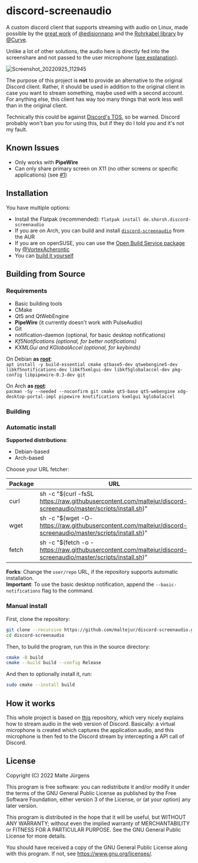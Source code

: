 # discord-screenaudio

A custom discord client that supports streaming with audio on Linux, made
possible by the
[great work](https://github.com/edisionnano/Screenshare-with-audio-on-Discord-with-Linux)
of [@edisionnano](https://github.com/edisionnano) and the
[Rohrkabel library](https://github.com/Soundux/rohrkabel) by
[@Curve](https://github.com/Curve).

Unlike a lot of other solutions, the audio here is directly fed into the
screenshare and not passed to the user microphone
([see explanation](#how-it-works)).

![Screenshot_20220925_112945](https://user-images.githubusercontent.com/48161361/192137080-33466cf7-8c56-4373-90c6-01ea74b6fb83.png)

The purpose of this project is **not** to provide an alternative to the original
Discord client. Rather, it should be used in addition to the original client in
case you want to stream something, maybe used with a second account. For
anything else, this client has way too many things that work less well than in
the original client.

Technically this could be against
[Discord's TOS](https://discord.com/terms#software-in-discord%E2%80%99s-services),
so be warned. Discord probably won't ban you for using this, but if they do I
told you and it's not my fault.

## Known Issues

- Only works with **PipeWire**
- Can only share primary screen on X11 (no other screens or specific
  applications) (see
  [#1](https://github.com/maltejur/discord-screenaudio/issues/1))

## Installation

You have multiple options:

- Install the Flatpak (recommended):
  `flatpak install de.shorsh.discord-screenaudio`
- If you are on Arch, you can build and install
  [`discord-screenaudio`](https://aur.archlinux.org/packages/discord-screenaudio)
  from the AUR
- If you are on openSUSE, you can use the
  [Open Build Service package](https://software.opensuse.org/download.html?project=games%3Atools&package=discord-screenaudio)
  by [@VortexAcherontic](https://github.com/VortexAcherontic)
- You can [build it yourself](#building-from-source)

## Building from Source

### Requirements

- Basic building tools
- CMake
- Qt5 and QtWebEngine
- **PipeWire** (it currently doesn't work with PulseAudio)
- Git
- notification-daemon (optional, for basic desktop notifications)
- _Kf5Notifications (optional, for better notifications)_
- _KXMLGui and KGlobalAccel (optional, for keybinds)_

On Debian **as [root](https://en.wikipedia.org/wiki/Superuser)**:<br>
`apt install -y build-essential cmake qtbase5-dev qtwebengine5-dev libkf5notifications-dev libkf5xmlgui-dev libkf5globalaccel-dev pkg-config libpipewire-0.3-dev git`

On Arch **as [root](https://en.wikipedia.org/wiki/Superuser)**:<br>
`pacman -Sy --needed --noconfirm git cmake qt5-base qt5-webengine xdg-desktop-portal-impl pipewire knotifications kxmlgui kglobalaccel`

### Building

### Automatic install

**Supported distributions**:<br>
- Debian-based
- Arch-based

Choose your URL fetcher:

|   Package   |   URL                                                                                                             |
|-------------|-------------------------------------------------------------------------------------------------------------------|
|   curl      |   sh -c "$(curl -fsSL https://raw.githubusercontent.com/maltejur/discord-screenaudio/master/scripts/install.sh)"  |
|   wget      |   sh -c "$(wget -O- https://raw.githubusercontent.com/maltejur/discord-screenaudio/master/scripts/install.sh)"    |
|   fetch     |   sh -c "$(fetch -o - https://raw.githubusercontent.com/maltejur/discord-screenaudio/master/scripts/install.sh)"  |

**Forks**: Change the `user/repo` URL, if the repository supports automatic installation.<br>
**Important**: To use the basic desktop notification, append the `--basic-notifications` flag to the command.

### Manual install

First, clone the repository:

```bash
git clone --recursive https://github.com/maltejur/discord-screenaudio.git
cd discord-screenaudio
```

Then, to build the program, run this in the source directory:

```bash
cmake -B build
cmake --build build --config Release
```

And then to optionally install it, run:

```bash
sudo cmake --install build
```

## How it works

This whole project is based on
[this](https://github.com/edisionnano/Screenshare-with-audio-on-Discord-with-Linux)
repository, which very nicely explains how to stream audio in the web version of
Discord. Basically: a virtual microphone is created which captures the
application audio, and this microphone is then fed to the Discord stream by
intercepting a API call of Discord.

## License

Copyright (C) 2022 Malte Jürgens

This program is free software: you can redistribute it and/or modify it under
the terms of the GNU General Public License as published by the Free Software
Foundation, either version 3 of the License, or (at your option) any later
version.

This program is distributed in the hope that it will be useful, but WITHOUT ANY
WARRANTY; without even the implied warranty of MERCHANTABILITY or FITNESS FOR A
PARTICULAR PURPOSE. See the GNU General Public License for more details.

You should have received a copy of the GNU General Public License along with
this program. If not, see <https://www.gnu.org/licenses/>.
